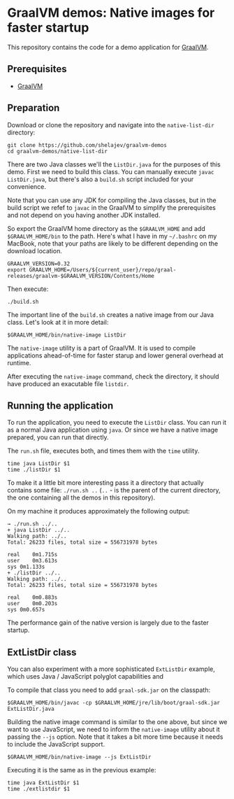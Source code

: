 # GraalVM demos: Native images for faster startup


This repository contains the code for a demo application for [GraalVM](graalvm.org).

## Prerequisites
* [GraalVM](http://graalvm.org)

## Preparation

Download or clone the repository and navigate into the `native-list-dir` directory:

```
git clone https://github.com/shelajev/graalvm-demos
cd graalvm-demos/native-list-dir
```

There are two Java classes we'll the `ListDir.java` for the purposes of this demo.
First we need to build this class. You can manually execute `javac ListDir.java`, but there's also a `build.sh` script included for your convenience.

Note that you can use any JDK for compiling the Java classes, but in the build script we refef to `javac` in the GraalVM to simplify the prerequisites and not depend on you having another JDK installed.

So export the GraalVM home directory as the `$GRAALVM_HOME` and add `$GRAALVM_HOME/bin` to the path. Here's what I have in my `~/.bashrc` on my MacBook, note that your paths are likely to be different depending on the download location.

```
GRAALVM_VERSION=0.32
export GRAALVM_HOME=/Users/${current_user}/repo/graal-releases/graalvm-$GRAALVM_VERSION/Contents/Home
```

Then execute:
```
./build.sh
```

The important line of the `build.sh` creates a native image from our Java class. Let's look at it in more detail:

```
$GRAALVM_HOME/bin/native-image ListDir
```

The `native-image` utility is a part of GraalVM. It is used to compile applications ahead-of-time for faster starup and lower general overhead at runtime.

After executing the `native-image` command, check the directory, it should have produced an exacutable file `listdir`.


## Running the application

To run the application, you need to execute the `ListDir` class. You can run it as a normal Java application using `java`. Or since we have a native image prepared, you can run that directly.

The `run.sh` file, executes both, and times them with the `time` utility.
```
time java ListDir $1
time ./listDir $1
```

To make it a little bit more interesting pass it a directory that actually contains some file: `./run.sh ..` (`..` - is the parent of the current directory, the one containing all the demos in this repository).

On my machine it produces approximately the following output:
```
→ ./run.sh ../..
+ java ListDir ../..
Walking path: ../..
Total: 26233 files, total size = 556731978 bytes

real	0m1.715s
user	0m3.613s
sys	0m1.133s
+ ./listDir ../..
Walking path: ../..
Total: 26233 files, total size = 556731978 bytes

real	0m0.883s
user	0m0.203s
sys	0m0.657s
```

The performance gain of the native version is largely due to the faster startup.

## ExtListDir class

You can also experiment with a more sophisticated `ExtListDir` example, which uses Java / JavaScript polyglot capabilities and

To compile that class you need to add `graal-sdk.jar` on the classpath:

```
$GRAALVM_HOME/bin/javac -cp $GRAALVM_HOME/jre/lib/boot/graal-sdk.jar ExtListDir.java
```

Building the native image command is similar to the one above, but since we want to use JavaScript, we need to inform the `native-image` utility about it passing the `--js` option.
Note that it takes a bit more time because it needs to include the JavaScript support. 

```
$GRAALVM_HOME/bin/native-image --js ExtListDir
```

Executing it is the same as in the previous example:

```
time java ExtListDir $1
time ./extlistdir $1
```
